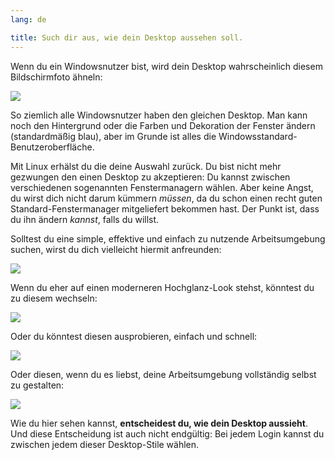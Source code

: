 ```yaml
---
lang: de

title: Such dir aus, wie dein Desktop aussehen soll.
---
```


Wenn du ein Windowsnutzer bist, wird dein Desktop wahrscheinlich diesem Bildschirmfoto ähneln:

<img src="Images/windows_vista.jpg" />

So ziemlich alle Windowsnutzer haben den gleichen Desktop. Man kann noch den Hintergrund oder die Farben und Dekoration der Fenster ändern (standardmäßig blau), aber im Grunde ist alles die Windowsstandard-Benutzeroberfläche.

Mit Linux erhälst du die deine Auswahl zurück. Du bist nicht mehr gezwungen den einen Desktop zu akzeptieren: Du kannst zwischen verschiedenen sogenannten Fenstermanagern wählen. Aber keine Angst, du wirst dich nicht darum kümmern <i>müssen</i>, da du schon einen recht guten Standard-Fenstermanager mitgeliefert bekommen hast. Der Punkt ist, dass du ihn ändern <i>kannst</i>, falls du willst.

Solltest du eine simple, effektive und einfach zu nutzende Arbeitsumgebung suchen, wirst du dich vielleicht hiermit anfreunden:

<img src="Images/ubuntu.jpg"/>

Wenn du eher auf einen moderneren Hochglanz-Look stehst, könntest du zu diesem wechseln:

<img src="Images/kde.png" />

Oder du könntest diesen ausprobieren, einfach und schnell:

<img src="Images/xfce.jpg" />

Oder diesen, wenn du es liebst, deine Arbeitsumgebung vollständig selbst zu gestalten:

<img src="Images/wm.jpg" />

Wie du hier sehen kannst, <b>entscheidest du, wie dein Desktop aussieht</b>. Und diese Entscheidung ist auch nicht endgültig: Bei jedem Login kannst du zwischen jedem dieser Desktop-Stile wählen.





